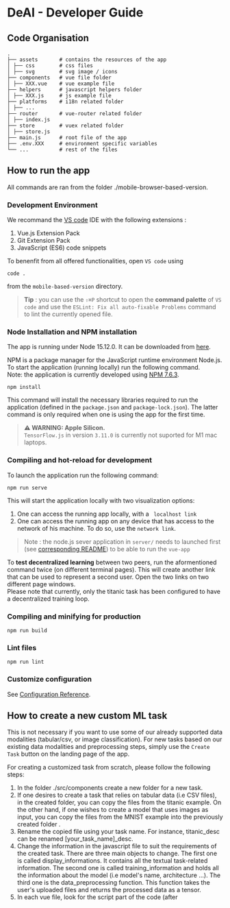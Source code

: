 # DeAI - Developer Guide

## Code Organisation

    .
    ├── assets       # contains the resources of the app
    │ ├── css        # css files
    │ ├── svg        # svg image / icons
    ├── components   # vue file folder                         
    │ ├── XXX.vue    # vue example file
    ├── helpers      # javascript helpers folder
    │ ├── XXX.js     # js example file
    ├── platforms    # i18n related folder
    │ ├── ...      
    ├── router       # vue-router related folder
    │ ├── index.js
    ├── store        # vuex related folder
    │ ├── store.js
    ├── main.js      # root file of the app
    ├── .env.XXX     # environment specific variables
    └── ...          # rest of the files
## How to run the app
All commands are ran from the folder ./mobile-browser-based-version.  

### Development Environment

We recommand the [VS code](https://code.visualstudio.com/) IDE with the following extensions :
1. Vue.js Extension Pack
2. Git Extension Pack
3. JavaScript (ES6) code snippets

To benenfit from all offered functionalities, open `VS code` using 
```
code . 
```
from the `mobile-based-version` directory.

> **Tip** : you can use the `⇧⌘P` shortcut to open the **command palette** of `VS code` and use the `ESLint: Fix all auto-fixable Problems` command to lint the currently opened file.

### Node Installation and NPM installation
The app is running under Node 15.12.0. It can be downloaded from [here](https://nodejs.org/en/download/releases/).

NPM is a package manager for the JavaScript runtime environment Node.js.  
To start the application (running locally) run the following command.    
Note: the application is currently developed using [NPM 7.6.3](https://www.npmjs.com/package/npm/v/7.6.3).
```
npm install
```
This command will install the necessary libraries required to run the application (defined in the `package.json` and `package-lock.json`). The latter command is only required when one is using the app for the first time. 

> **⚠ WARNING: Apple Silicon.**  
> `TensorFlow.js` in version `3.11.0` is currently not suported for M1 mac laptops.

### Compiling and hot-reload for development
To launch the application run the following command: 
```
npm run serve
```
This will start the application locally with two visualization options: 
1. One can access the running app locally, with a ` localhost link` 
2. One can access the running app on any device that has access to the network of his machine. To do so, use the `network link`.

> Note : the node.js sever application in `server/` needs to launched first (see [corresponding README](server/README.md)) to be able to run the `vue-app`

To **test decentralized learning** between two peers, run the aformentioned command twice (on different terminal pages). This will create another link that can be used to represent a second user. Open the two links on two different page windows.    
Please note that currently, only the titanic task has been configured to have a decentralized training loop. 

### Compiling and minifying for production
```
npm run build
```

### Lint files
```
npm run lint
```

### Customize configuration
See [Configuration Reference](https://cli.vuejs.org/config/).

## How to create a new custom ML task 
This is not necessary if you want to use some of our already supported data modalities (tabular/csv, or image classification). For new tasks based on our existing data modalities and preprocessing steps, simply use the `Create Task` button on the landing page of the app.

For creating a customized task from scratch, please follow the following steps:
1. In the folder ./src/components create a new folder for a new task. 
2. If one desires to create a task that relies on tabular data (i.e CSV files), in the created folder, you can copy the files from the titanic example. On the other hand, if one wishes to create a model that uses images as input, you can copy the files from the MNIST example into the previously created folder . 
3. Rename the copied file using your task name. For instance, titanic_desc can be renamed [your_task_name]_desc. 
4. Change the information in the javascript file to suit the requirements of the created task. There are three main objects to change. The first one is called display_informations. It contains all the textual task-related information. The second one is called training_information and holds all the information about the model (i.e model's name, architecture ...). The third one is the data_preprocessing function. This function takes the user's uploaded files and returns the processed data as a tensor. 
5. In each vue file, look for the script part of the code (after <script>)  and replace the first import with the javascript associated with your task.  For instance, replace import {...} from "titanic_script" with import {...} from "[your_task_name]_script". 
6. Add your task to the vue routing file in ./src/router/index.js. More instructions soon to come. 

## Explanation of the current architecture of the app
### Overview of the architecture
Tasks are organized around the following files: 
- vue files are used to render the task-related user interface. Users should not modify the core code of these files. 
- a javascript file contains all the task-related information and methods. For instance, in this file, one can find the specific data-processing function or the textual description of the task. 

### Use of Vue.js
The main front-end framework used by the application is Vue.js, a widely used framework to build single-page UI (See [Reference](https://router.vuejs.org/guide/)).    
The application is built around Vue.js components. Essentially, components are defined around two parts: 
1. An HTML template that states how the component should be rendered 
2. A script that defines the behaviors of the components

### Component architecture of the project 
Components can be organized in a parent/child relation. Meaning that one can have a parent component that holds many other child components.  
`routers` are used to define which components are displayed to the user depending on the user's inputs. 

The application runs the following architecture: 
- **The global component** of the app is called `App.vue`. This component implements a mini-side bar that is always displayed to the user. This mini-sidebar allows the user to directly access the available list of tasks available, and change some parameters of the page (color and night mode).
- **Information Display Components** are components that are displayed on the right side of the mini-side bar. Depending on the user's path choice, a component is displayed. The following components can be displayed:
  - **The task list component** is called `TaskList.vue`. It's the default component used to fill this space. It shows which ML tasks are open for collaborative training. 
  - **Task-related Components** are components used to display the interface associated with a particular task. The UI components for an ML task come in a parent-child relation: one global component (called `[taskName]_model.vue`) is used to implement a sidebar that allows the user to navigate through the different components associated with a task. On the right side of this global component, the following components are used to create a task (and note that all of them need to be created for each task): 
    - **Description of the task** under the name `[taskName]_description.vue. It gives an overview of the task. 
    - **Training of the task** under the name `[taskName]_training.vue`. Allows the users to train a model, either collaboratively using p2p communication, or alone by local training. As a side note, components are created only when they are called by the user. Meaning that until the user reaches the training page of the task, the `[taskName]_training.vue`is not created. When a user reaches for the first time the training components, the component is created, and only then the NN model is created and stored in the browser's indexdb database. The training is done in a seperated script. To start training, the function named `join_training`is called. This function preprocess the data using the task specific data pre-processing function and then train the model using the shared `train`function. 

All these are served by the javascript file associated to the task. 

### Training Loop
A shared function `training` is called by all components that are training a model. This function is located in the file ./helpers/training.js.   
The idea is that the training part for all tasks relies on the same ML backend, while the pre-processing of the training data is done in a custom version (at the component level) by each task.   
The training process works as follows:
1. When a user has stated that he wishes to join the training of a task, a TF.js model is initialized (for now with a standard initialization) and stored into the browser's local storage. (call to `create_model`, a function embedded into the task's training component)
2. Once the user connects their dataset, a pre-processing function is called. The pre-processing function is specifically tailored for each task and so is embedded in the task's training component under the name `data_preprocessing`. This can be either one-off preprocessing of the entire dataset, or a batch-wise pre-processing function which will then be repeatedly called during training, for each new minibatch of training data.
3. The `training` function function loads the model from the browser's local storage and updates the model by training it on the given dataset (and communicating with peers or a federated learning server). As mentioned earlier, the training function is shared by all training components.

## Communication between peers 
Explanations on communication between peers will be added soon. 

The decentralized training version relies on p2p communication via [peer2js](https://peerjs.com/). The federated trainind does not need `peer2js` but direclty communicates with the server.

## Some further integrations notes 
### Using on mobile devices
Depending on the user's screen width, the left hand sidebar associated to task's components can disapear and be opened using the button located on the top left corner of the user's screen. 
For now a template that shows how to create tasks can be found. 
 
### Main packages used

| Name                                        |  Keyword        |  Description                                                    | 
|---------------------------------------------|:----------------:|:---------------------------------------------------------------|
| [vuex](https://vuex.vuejs.org/)        | `Store`   | It serves as a centralized store for all the components in an application  | 
| [vee-validate](https://vee-validate.logaretm.com/v4/) | `Form`         | Form Validation for Vue.js |
| [vue-toaster](https://github.com/MeForma/vue-toaster) | `Notifications`| Toast notification plugin for Vue.js|
| [tippy](https://atomiks.github.io/tippyjs/) | `Menu`|Pluging to build menu / side bars |
| [vue-i18n](https://vue-i18n.intlify.dev/)   | `Internation.`|Internationalization plugin for Vue.js |
| [vue-router](https://router.vuejs.org/)     | `Routing`|Official router plugin for Vue.js |
| [tfjs](https://www.tensorflow.org/js)       | `ML backend`|Library for machine learning in JavaScript |
| [axios](https://axios-http.com/)            | `HTTP requests`|Axios is a promise-based HTTP Client for node.js and the browser. |
| [lodash](https://lodash.com/)               | `JS Helpers`|Functional library for higher order function on list and js objects  | 
| [yup](https://github.com/jquense/yup)       | `Form`         | Schema builder for runtime value parsing and validation (forms). | 
| [peerjs](https://peerjs.com/)               | `Communication` |P2P communication libary for DeAI | 

